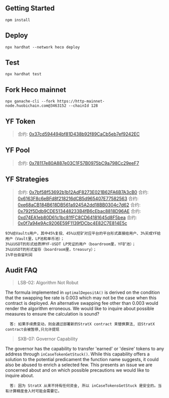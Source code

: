 ## Getting Started

```
npm install
```

## Deploy

```
npx hardhat --network heco deploy
```

## Test

```
npx hardhat test
```

## Fork Heco mainnet
```
npx ganache-cli --fork https://http-mainnet-node.huobichain.com@3463152 --chainId 128
```

## YF Token

> 合约: [0x37cd594494bf81D438b92f89CaCb5eb7ef9242EC](http://hecoinfo.com/address/0x37cd594494bf81D438b92f89CaCb5eb7ef9242EC)

## YF Pool

> 合约: [0x78117e80A887e03C1F57B0975bC9a798Cc29eeF7](http://hecoinfo.com/address/0x78117e80A887e03C1F57B0975bC9a798Cc29eeF7)

## YF Strategies

> 合约: [0x7bf58f53692b1b12AdF8273E021B62FA6B7A3cB0](http://hecoinfo.com/address/0x7bf58f53692b1b12AdF8273E021B62FA6B7A3cB0)
> 合约: [0x6163F8c6eBFd8f218216dCB5d965407E77582563](http://hecoinfo.com/address/0x6163F8c6eBFd8f218216dCB5d965407E77582563)
> 合约: [0xe68aCB184B618DB561a9245A2dd18BB0304c7d62](http://hecoinfo.com/address/0xe68aCB184B618DB561a9245A2dd18BB0304c7d62)
> 合约: [0x792f5Ddb9CDE513448233B4fB6cEbac8818D96AE](http://hecoinfo.com/address/0x792f5Ddb9CDE513448233B4fB6cEbac8818D96AE)
> 合约: [0xd74EA1eb80D61c1bc81fFC8CD64181645d8F5bea](http://hecoinfo.com/address/0xd74EA1eb80D61c1bc81fFC8CD64181645d8F5bea)
> 合约: [0x0f7a94e9Ac9206E59F1139fDCbc4E82C7E814E5c](http://hecoinfo.com/address/0x0f7a94e9Ac9206E59F1139fDCbc4E82C7E814E5c)

```
93%给Vaults用户，其中45%复投、45%以挖矿对应平台的平台形式直接给用户、3%买成YF给用户（Vault里，LP池和单币池）；
3%以USDT的形式给质押YF-USDT LP凭证的用户（boardroom里，YF矿池）；
3%以USDT的形式留存（boardroom里，treasury）；
1%平台自留利润
```

## Audit FAQ

> LSB-02: Algorithm Not Robut

The formula implemented in `optimalDepositA()` is derived on the condition that the swapping fee rate is 0.003 which may not be the case when this contract is deployed. An alternative swapping fee other than 0.003 would render the algorithm erroneous. We would like to inquire about possible measures to ensure the calculation is sound?

```
  答: 如果手续费变动，则会通过部署新的StratX contract 来替换算法, 旧StratX contract会被暂停,只允许提现
```

> SXB-07: Governor Capability

The governor has the capability to transfer 'earned' or 'desire' tokens to any address through `inCaseTokenGetStuck()`. While this capability offers a solution to the potential predicament the function name suggests, it could also be abused to enrich a selected few. This presents an issue we are concerned about and on which possible precautions we would like to inquire about.

```
  答: 因为 StratX 从来不持有任何资金, 所以 inCaseTokensGetStuck 是安全的。当有计算精度舍入时可能会需要它。
```
